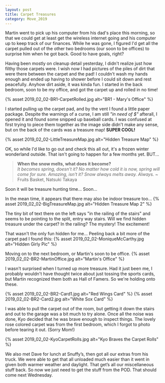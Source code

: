 ```yaml
---
layout: post
title: Carpet Treasures
category: Move_2019
---
```


Martin went to pick up his computer from his dad's place this morning, so that we could get at least get the wireless internet going and his computer up to keep track of our finances. While he was gone, I figured I'd get all the carpet pulled out of the other two bedrooms (our soon to be offices) to surprise him when he got back. Good to have goals, right?

Having been mostly on cleanup detail yesterday, I didn't realize just how filthy those carpets were. I wish now I had pictures of the piles of dirt that were there between the carpet and the pad! I couldn't wash my hands enough and ended up having to shower before I could sit down and rest peacefully. Anyhow dirt aside, it was kinda fun. I started in the back bedroom, soon to be my office, and got the carpet up and rolled in no time!

{% asset 2019_02_02-BR1-CarpetRolled.jpg alt="BR1 - Mary's Office" %}

 I started pulling up the carpet pad, and by the vent I found a little paper package. Despite the warnings of a curse, I am still *"in need of $"* afterall, I opened it and found some snipped up baseball cards. I was confused at first trying to piece them together as the image side didn't make any sense, but on the back of the cards was a treasure map! __SUPER COOL!__

{% asset 2019_02_02-LittleTreasureMap.jpg alt="Hidden Treasure Map" %}

OK, so while I'd like to go out and check this all out, it's a frozen winter wonderland outside. That isn't going to happen for a few months yet. BUT...

> __When the snow melts, what does it become?__  
> *It becomes spring, doesn't it? No matter how cold it is now, spring will come for sure. Amazing, isn't it? Snow always melts away. Always.*
> ~ Fruits Basket, Natsuki Takaya

Soon it will be treasure hunting time... Soon...

In the mean time, it appears that there may also be indoor treasure too...
{% asset 2019_02_02-BigTreasureMap.jpg alt="Hidden Treasure Map 2" %}

The tiny bit of text there on the left says "in the railing of the stairs" and seems to be pointing to the split, entry way stairs. Will we find hidden treasure under the carpet? In the railing? The mystery! The excitement! 

That wasn't the only fun hidden for me... Peeling back a bit more of the carpet pad I found this:
{% asset 2019_02_02-MoniqueMcCarthy.jpg alt="Hidden Girly Pic" %}

Moving on to the next bedroom, or Martin's soon to be office.
{% asset 2019_02_02-BR2-MartinOffice.jpg alt="Martin's Office" %}

I wasn't surprised when I turned up more treasure. Had it just been me, I probably wouldn't have thought twice about just tossing the sports cards, but Martin recognized them both as Hall of Famers. So we're holding onto these.

{% asset 2019_02_02-BR2-Card1.jpg alt="Red Wings Card" %}
{% asset 2019_02_02-BR2-Card2.jpg alt="White Sox Card" %}

I was able to pull the carpet out of the room, but getting it down the stairs and out to the garage was a bit much to try alone. Once all the noise was done, Kyo decided that he was brave enough to inspect things.  The lovely rose colored carpet was from the first bedroom, which I forgot to photo before tearing it out. (Sorry Mom!)

{% asset 2019_02_02-KyoCarpetRolls.jpg alt="Kyo Braves the Carpet Rolls" %}

We also met Dave for lunch at Snuffy’s, then got all our extras from his truck. We were able to get that all unloaded much easier than it went in given both warmer weather and daylight. That get’s all our miscellaneous stuff back. So now we just need to get the stuff from the POD. That should come next Wednesday.